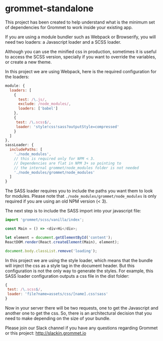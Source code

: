 # grommet-standalone

This project has been created to help understand what is the minimum
set of dependencies for Grommet to work inside your existing app.

If you are using a module bundler such as Webpack or Browserify, you
will need two loaders: a Javascript loader and a SCSS loader.

Although you can use the minified css in production, sometimes it is useful
to access the SCSS version, specially if you want to override the variables,
or create a new theme.

In this project we are using Webpack, here is the required configuration for
the loaders:

```javascript
module: {
  loaders: [
    {
      test: /\.js/,
      exclude: /node_modules/,
      loaders: ['babel']
    },
    {
     test: /\.scss$/,
     loader: 'style!css!sass?outputStyle=compressed'
    }
  ]
},
sassLoader: {
  includePaths: [
    './node_modules',
    // this is required only for NPM < 3.
    // Dependencies are flat in NPM 3+ so pointing to
    // the internal grommet/node_modules folder is not needed
    './node_modules/grommet/node_modules'
  ]
}
```

The SASS loader requires you to include the paths you want them to look for
modules. Please note that `./node_modules/grommet/node_modules` is only required
if you are using an old NPM version (< 3).

The next step is to include the SASS import into your javascript file:

```javascript
import 'grommet/scss/vanilla/index';

const Main = () => <div>Hi</div>;

let element = document.getElementById('content');
ReactDOM.render(React.createElement(Main), element);

document.body.classList.remove('loading');
```

In this project we are using the style loader, which means that the bundle will
inject the css as a style tag in the document header.
But this configuration is not the only way to generate the styles.
For example, this SASS loader configuration outputs a css file
in the dist folder:

```javascript
{
 test: /\.scss$/,
 loader: 'file?name=assets/css/[name].css!sass'
}
```

Now in your server there will be two requests, one to get the Javascript and
another one to get the css. So, there is an architectural decision that you
need to make depending on the size of your bundle.

Please join our Slack channel if you have any questions regarding Grommet or
this project: http://slackin.grommet.io
